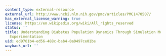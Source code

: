 ```yaml
---
content_type: external-resource
external_url: http://www.ncbi.nlm.nih.gov/pmc/articles/PMC1470507/
has_external_license_warning: true
license: https://en.wikipedia.org/wiki/All_rights_reserved
status: ''
title: Understanding Diabetes Population Dynamics Through Simulation Modeling and
  Experimentation
uid: ed9701b4-ed56-488c-bab4-0a9497ce01be
wayback_url: ''
---
```

